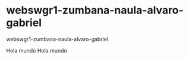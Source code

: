 # webswgr1-zumbana-naula-alvaro-gabriel
webswgr1-zumbana-naula-alvaro-gabriel

Hola mundo
Hola mundo
